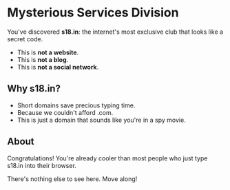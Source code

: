 # Mysterious Services Division

You've discovered **s18.in**: the internet's most exclusive club that looks like a secret code.

- This is **not a website**.
- This is **not a blog**.
- This is **not a social network**.

## Why s18.in?

- Short domains save precious typing time.
- Because we couldn't afford .com.
- This is just a domain that sounds like you're in a spy movie.

## About

Congratulations! You're already cooler than most people who just type s18.in into their browser.

There's nothing else to see here. Move along!